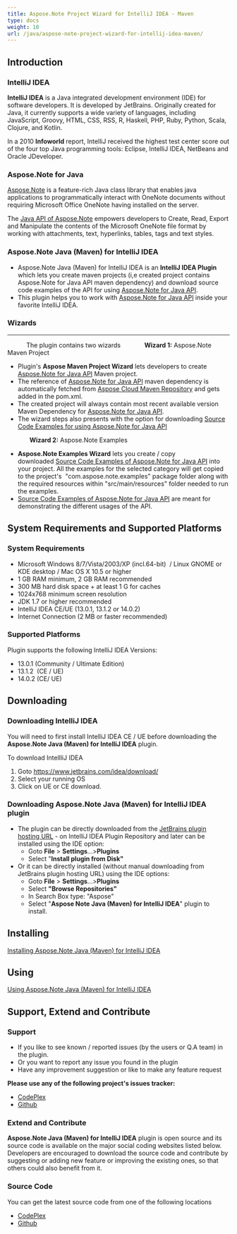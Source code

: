 ```yaml
---
title: Aspose.Note Project Wizard for IntelliJ IDEA - Maven
type: docs
weight: 10
url: /java/aspose-note-project-wizard-for-intellij-idea-maven/
---
```


## **Introduction**
### **IntelliJ IDEA**
**IntelliJ IDEA** is a Java integrated development environment (IDE) for software developers. It is developed by JetBrains. Originally created for Java, it currently supports a wide variety of languages, including JavaScript, Groovy, HTML, CSS, RSS, R, Haskell, PHP, Ruby, Python, Scala, Clojure, and Kotlin.

In a 2010 **Infoworld** report, IntelliJ received the highest test center score out of the four top Java programming tools: Eclipse, IntelliJ IDEA, NetBeans and Oracle JDeveloper.
### **Aspose.Note for Java**
[Aspose.Note](http://www.aspose.com/java/onenote-component.aspx) is a feature-rich Java class library that enables java applications to programmatically interact with OneNote documents without requiring Microsoft Office OneNote having installed on the server.

The [Java API of Aspose.Note](http://www.aspose.com/java/onenote-component.aspx) empowers developers to Create, Read, Export and Manipulate the contents of the Microsoft OneNote file format by working with attachments, text, hyperlinks, tables, tags and text styles.
### **Aspose.Note Java (Maven) for IntelliJ IDEA**
- Aspose.Note Java (Maven) for IntelliJ IDEA is an **IntelliJ IDEA Plugin** which lets you create maven projects (i,e created project contains Aspose.Note for Java API maven dependency) and download source code examples of the API for using [Aspose.Note for Java API](http://www.aspose.com/java/onenote-component.aspx).
- This plugin helps you to work with [Aspose.Note for Java API](http://www.aspose.com/java/onenote-component.aspx) inside your favorite IntelliJ IDEA.
### **Wizards**
-----
`      `The plugin contains two wizards
`       `**Wizard 1:** Aspose.Note Maven Project

- Plugin's **Aspose Maven Project Wizard** lets developers to create [Aspose.Note for Java API](http://www.aspose.com/java/onenote-component.aspx) Maven project.
- The reference of [Aspose.Note for Java API](http://www.aspose.com/java/onenote-component.aspx) maven dependency is automatically fetched from [Aspose Cloud Maven Repository](http://maven.aspose.com/artifactory/webapp/home.html?0) and gets added in the pom.xml.
- The created project will always contain most recent available version Maven Dependency for [Aspose.Note for Java API](http://www.aspose.com/java/onenote-component.aspx).
- The wizard steps also presents with the option for downloading [Source Code Examples for using Aspose.Note for Java API](https://github.com/aspose-note/Aspose.Note-for-Java/tree/master/Examples)

`       `**Wizard 2:** Aspose.Note Examples

- **Aspose.Note Examples Wizard** lets you create / copy downloaded [Source Code Examples of Aspose.Note for Java API](https://github.com/aspose-note/Aspose.Note-for-Java/tree/master/Examples) into your project. All the examples for the selected category will get copied to the project's  "com.aspose.note.examples" package folder along with the required resources within "src/main/resources" folder needed to run the examples.
- [Source Code Examples of Aspose.Note for Java API](https://github.com/aspose-note/Aspose.Note-for-Java/tree/master/Examples) are meant for demonstrating the different usages of the API.
## **System Requirements and Supported Platforms**
### **System Requirements**
- Microsoft Windows 8/7/Vista/2003/XP (incl.64-bit)  / Linux GNOME or KDE desktop / Mac OS X 10.5 or higher
- 1 GB RAM minimum, 2 GB RAM recommended
- 300 MB hard disk space + at least 1 G for caches
- 1024x768 minimum screen resolution
- JDK 1.7 or higher recommended
- IntelliJ IDEA CE/UE (13.0.1, 13.1.2 or 14.0.2)
- Internet Connection (2 MB or faster recommended)
### **Supported Platforms**
Plugin supports the following IntelliJ IDEA Versions:

- 13.0.1 (Community / Ultimate Edition)
- 13.1.2  (CE / UE)
- 14.0.2 (CE/ UE)
## **Downloading**
### **Downloading IntelliJ IDEA**
You will need to first install IntelliJ IDEA CE / UE before downloading the **Aspose.Note Java (Maven) for IntelliJ IDEA** plugin.

To download IntellliJ IDEA

1. Goto <https://www.jetbrains.com/idea/download/>
1. Select your running OS
1. Click on UE or CE download.
### **Downloading Aspose.Note Java (Maven) for IntelliJ IDEA plugin**
- The plugin can be directly downloaded from the [JetBrains plugin hosting URL](https://plugins.jetbrains.com/plugin/8252) - on IntelliJ IDEA Plugin Repository and later can be installed using the IDE option: 
  - Goto **File** > **Settings**...>**Plugins**
  - Select "**Install plugin from Disk"**
- Or it can be directly installed (without manual downloading from JetBrains plugin hosting URL) using the IDE options: 
  - Goto **File** > **Settings**...>**Plugins**
  - Select **"Browse Repositories"**
  - In Search Box type: "Aspose"
  - Select "**Aspose Note Java (Maven) for IntelliJ IDEA**" plugin to install.
## **Installing**
[Installing Aspose.Note Java (Maven) for IntelliJ IDEA](http://www.aspose.com/docs/display/notejava/Installing+and+Using+Aspose.Note+for+IntelliJ+IDEA+-+Maven)
## **Using**
[Using Aspose.Note Java (Maven) for IntelliJ IDEA](http://www.aspose.com/docs/display/notejava/Installing+and+Using+Aspose.Note+for+IntelliJ+IDEA+-+Maven)
## **Support, Extend and Contribute**
### **Support**
- If you like to see known / reported issues (by the users or Q.A team) in the plugin.
- Or you want to report any issue you found in the plugin
- Have any improvement suggestion or like to make any feature request

**Please use any of the following project's issues tracker:**

- [CodePlex](https://asposenotejavaintellijidea.codeplex.com/workitem/list/basic)
- [Github](https://github.com/aspose-note/Aspose.Note-for-Java/issues)
### **Extend and Contribute**
**Aspose.Note Java (Maven) for IntelliJ IDEA** plugin is open source and its source code is available on the major social coding websites listed below. Developers are encouraged to download the source code and contribute by suggesting or adding new feature or improving the existing ones, so that others could also benefit from it.
### **Source Code**
You can get the latest source code from one of the following locations

- [CodePlex](https://asposenotejavaintellijidea.codeplex.com/SourceControl/latest#Aspose.Note-for-Java_for_IntelliJ\(Maven\)/)
- [Github](https://github.com/aspose-note/Aspose.Note-for-Java/tree/master/Plugins/Aspose.Note-for-Java_for_IntelliJ\(Maven\))
